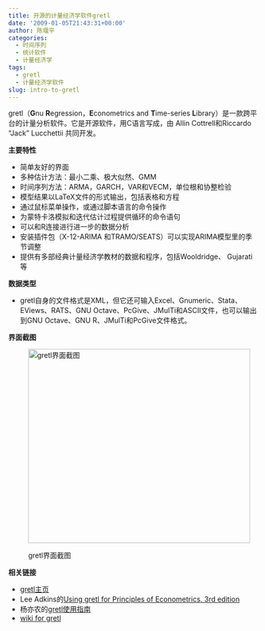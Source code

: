 ```yaml
---
title: 开源的计量经济学软件gretl
date: '2009-01-05T21:43:31+00:00'
author: 陈堰平
categories:
  - 时间序列
  - 统计软件
  - 计量经济学
tags:
  - gretl
  - 计量经济学软件
slug: intro-to-gretl
---
```


gretl（**G**nu **R**egression，**E**conometrics and **T**ime-series **L**ibrary）是一款跨平台的计量分析软件。它是开源软件，用C语言写成，由 Allin Cottrell和Riccardo &#8220;Jack&#8221; Lucchettii 共同开发。<!--more-->

**主要特性**

  * 简单友好的界面
  * 多种估计方法：最小二乘、极大似然、GMM
  * 时间序列方法：ARMA，GARCH，VAR和VECM，单位根和协整检验
  * 模型结果以LaTeX文件的形式输出，包括表格和方程
  * 通过鼠标菜单操作，或通过脚本语言的命令操作
  * 为蒙特卡洛模拟和迭代估计过程提供循环的命令语句
  * 可以和R连接进行进一步的数据分析
  * 安装插件包（X-12-ARIMA 和TRAMO/SEATS）可以实现ARIMA模型里的季节调整
  * 提供有多部经典计量经济学教材的数据和程序，包括Wooldridge、 Gujarati 等

**数据类型**

  * gretl自身的文件格式是XML，但它还可输入Excel、Gnumeric、Stata、EViews、RATS、GNU Octave、PcGive、JMulTi和ASCII文件，也可以输出到GNU Octave、GNU R、JMulTi和PcGive文件格式。

**界面截图**<figure id="attachment_599" style="width: 446px" class="wp-caption aligncenter">

<img class="size-full wp-image-599" src="https://cos.name/wp-content/uploads/2009/01/gretl_screenshot.jpg" alt="gretl界面截图" width="446" height="390" /><figcaption class="wp-caption-text">gretl界面截图</figcaption></figure> 

**相关链接**

  * <a href="http://gretl.sourceforge.net/" target="_blank">gretl主页</a>
  * Lee Adkins的[Using gretl for Principles of Econometrics, 3rd edition](http://www.learneconometrics.com/gretl.html)
  * 杨亦农的[gretl使用指南](http://yaya.it.cycu.edu.tw/gretl/)
  * [wiki for gretl](http://en.wikipedia.org/wiki/Gretl)
